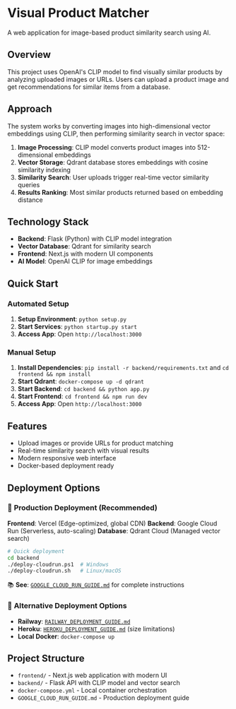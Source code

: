# Visual Product Matcher

A web application for image-based product similarity search using AI.

## Overview

This project uses OpenAI's CLIP model to find visually similar products by analyzing uploaded images or URLs. Users can upload a product image and get recommendations for similar items from a database.

## Approach

The system works by converting images into high-dimensional vector embeddings using CLIP, then performing similarity search in vector space:

1. **Image Processing**: CLIP model converts product images into 512-dimensional embeddings
2. **Vector Storage**: Qdrant database stores embeddings with cosine similarity indexing  
3. **Similarity Search**: User uploads trigger real-time vector similarity queries
4. **Results Ranking**: Most similar products returned based on embedding distance

## Technology Stack

- **Backend**: Flask (Python) with CLIP model integration
- **Vector Database**: Qdrant for similarity search
- **Frontend**: Next.js with modern UI components
- **AI Model**: OpenAI CLIP for image embeddings

## Quick Start

### Automated Setup
1. **Setup Environment**: `python setup.py`
2. **Start Services**: `python startup.py start`
3. **Access App**: Open `http://localhost:3000`

### Manual Setup
1. **Install Dependencies**: `pip install -r backend/requirements.txt` and `cd frontend && npm install`
2. **Start Qdrant**: `docker-compose up -d qdrant`
3. **Start Backend**: `cd backend && python app.py`
4. **Start Frontend**: `cd frontend && npm run dev`
5. **Access App**: Open `http://localhost:3000`

## Features

- Upload images or provide URLs for product matching
- Real-time similarity search with visual results
- Modern responsive web interface
- Docker-based deployment ready

## Deployment Options

### 🚀 **Production Deployment (Recommended)**

**Frontend**: Vercel (Edge-optimized, global CDN)
**Backend**: Google Cloud Run (Serverless, auto-scaling)
**Database**: Qdrant Cloud (Managed vector search)

```bash
# Quick deployment
cd backend
./deploy-cloudrun.ps1  # Windows
./deploy-cloudrun.sh   # Linux/macOS
```

📚 **See**: [`GOOGLE_CLOUD_RUN_GUIDE.md`](GOOGLE_CLOUD_RUN_GUIDE.md) for complete instructions

### 🔧 **Alternative Deployment Options**

- **Railway**: [`RAILWAY_DEPLOYMENT_GUIDE.md`](RAILWAY_DEPLOYMENT_GUIDE.md)
- **Heroku**: [`HEROKU_DEPLOYMENT_GUIDE.md`](HEROKU_DEPLOYMENT_GUIDE.md) (size limitations)
- **Local Docker**: `docker-compose up`

## Project Structure

- `frontend/` - Next.js web application with modern UI
- `backend/` - Flask API with CLIP model and vector search
- `docker-compose.yml` - Local container orchestration
- `GOOGLE_CLOUD_RUN_GUIDE.md` - Production deployment guide


